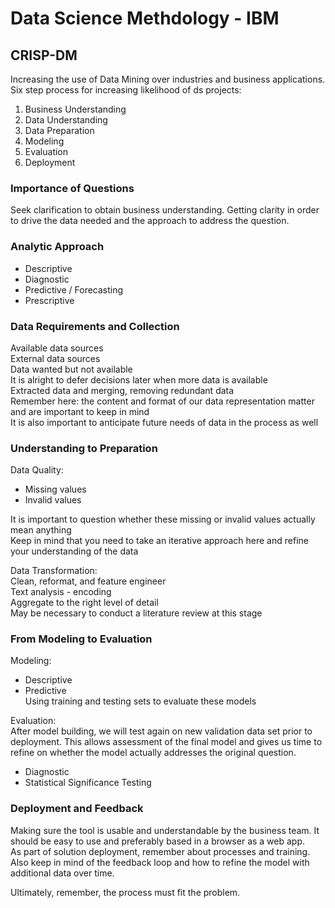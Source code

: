 # Data Science Methdology - IBM

## CRISP-DM
Increasing the use of Data Mining over industries and business applications.  
Six step process for increasing likelihood of ds projects:  
1. Business Understanding
2. Data Understanding
3. Data Preparation
4. Modeling
5. Evaluation
6. Deployment 

### Importance of Questions
Seek clarification to obtain business understanding. Getting clarity in order to drive the data needed and the approach to address the question.  

### Analytic Approach
* Descriptive
* Diagnostic
* Predictive / Forecasting
* Prescriptive 

### Data Requirements and Collection
Available data sources  
External data sources  
Data wanted but not available  
It is alright to defer decisions later when more data is available  
Extracted data and merging, removing redundant data  
Remember here: the content and format of our data representation matter and are important to keep in mind   
It is also important to anticipate future needs of data in the process as well  


### Understanding to Preparation
Data Quality:
* Missing values
* Invalid values   

It is important to question whether these missing or invalid values actually mean anything  
Keep in mind that you need to take an iterative approach here and refine your understanding of the data  

Data Transformation:  
Clean, reformat, and feature engineer  
Text analysis - encoding  
Aggregate to the right level of detail  
May be necessary to conduct a literature review at this stage  


### From Modeling to Evaluation  
Modeling:  
* Descriptive
* Predictive   
Using training and testing sets to evaluate these models   

Evaluation:  
After model building, we will test again on new validation data set prior to deployment. This allows assessment of the final model and gives us time to refine on whether the model actually addresses the original question.  
* Diagnostic
* Statistical Significance Testing  


### Deployment and Feedback
Making sure the tool is usable and understandable by the business team. It should be easy to use and preferably based in a browser as a web app.  
As part of solution deployment, remember about processes and training. Also keep in mind of the feedback loop and how to refine the model with additional data over time.  
  

Ultimately, remember, the process must fit the problem.  
  
